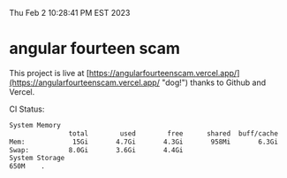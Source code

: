 Thu Feb  2 10:28:41 PM EST 2023

# angular fourteen scam


This project is live at [https://angularfourteenscam.vercel.app/](https://angularfourteenscam.vercel.app/ "dog!") thanks to Github and Vercel.

CI Status: 

```bash
System Memory
               total        used        free      shared  buff/cache   available
Mem:            15Gi       4.7Gi       4.3Gi       958Mi       6.3Gi       9.3Gi
Swap:          8.0Gi       3.6Gi       4.4Gi
System Storage
650M	.
```
```bash
